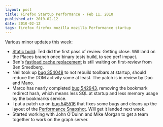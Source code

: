```yaml
---
layout: post
title: Firefox Startup Performance - Feb 11, 2010
published_at: 2010-02-12
date: 2010-02-12
tags: firefox firefox mozilla mozilla Performance startup
---
```


Various minor updates this week:

*   [Static build](https://bugzilla.mozilla.org/show_bug.cgi?id=525013): Ted did the first pass of review. Getting close. Will land on the Places branch once binary tests build, to see perf impact.
*   Ben's [fastload cache replacement](https://bugzilla.mozilla.org/show_bug.cgi?id=520309) is still waiting on first-review from Ben Smedberg.
*   Neil took up [bug 354048](https://bugzilla.mozilla.org/show_bug.cgi?id=354048) to not rebuild toolbars at startup, should reduce the DOM activity some at least. The patch is in review by Dao and Mano.
*   Marco has nearly completed [bug 542943](https://bugzilla.mozilla.org/show_bug.cgi?id=542943), removing the bookmark redirect hash, which means less SQL at startup and less memory usage by the bookmarks service.
*   I put a patch up on [bug 545516](https://bugzilla.mozilla.org/show_bug.cgi?id=545516) that fixes some bugs and cleans up the layout of the [Performance Snapshot](http://graphs.mozilla.org/dashboard/snapshot/). Will get it landed next week.
*   Started working with John O'Duinn and Mike Morgan to get a team together to work on the graph server.